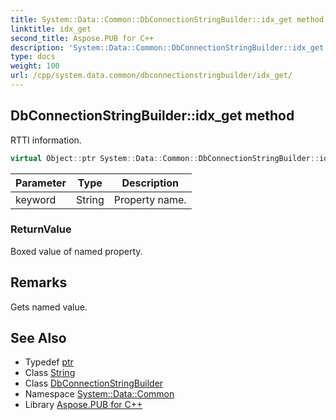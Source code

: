```yaml
---
title: System::Data::Common::DbConnectionStringBuilder::idx_get method
linktitle: idx_get
second_title: Aspose.PUB for C++
description: 'System::Data::Common::DbConnectionStringBuilder::idx_get method. RTTI information in C++.'
type: docs
weight: 100
url: /cpp/system.data.common/dbconnectionstringbuilder/idx_get/
---
```

## DbConnectionStringBuilder::idx_get method


RTTI information.

```cpp
virtual Object::ptr System::Data::Common::DbConnectionStringBuilder::idx_get(String keyword)=0
```


| Parameter | Type | Description |
| --- | --- | --- |
| keyword | String | Property name. |

### ReturnValue

Boxed value of named property.
## Remarks


Gets named value. 
## See Also

* Typedef [ptr](../../../system/object/ptr/)
* Class [String](../../../system/string/)
* Class [DbConnectionStringBuilder](../)
* Namespace [System::Data::Common](../../)
* Library [Aspose.PUB for C++](../../../)
